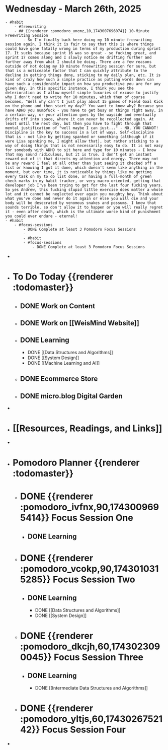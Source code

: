 # Wednesday - March 26th, 2025
	- #habit
		- #freewriting
		- ## {{renderer :pomodoro_uncmz,10,1743007696074}} 10-Minute Freewriting Session
			- So I'm finally back here doing my 10 minute freewriting session again. I think it is fair to say that this is where things could have gone fatally wrong in terms of my production during sprint 17. It sucks because sprint 16 was so great - so fucking great, and sprint 17 comes along and I slowly notice me drifting further and further away from what I should be doing. There are a few reasons outside of not doing my 10 minute freewriting session for sure, but that is a noticeable factor that I can quickly attribute to the decline in getting things done, sticking to my daily plan, etc. It is kind of crazy how such a simple practice as putting words down can have such a considerable impact on how you productive you are for any given day. In this specific instance, I think you see the deterioration as I allow myself simple luxuries of excuse to justify why I don't need to write for 10 minutes, which then of course becomes, "Well why can't I just play about 15 games of Field Goal Kick on the phone and then start my day?" You want to know why? Because you have ADHD you numbfuck - you have to get busy on things right away, in a certain way, or your attention goes by the wayside and eventually drifts off into space, where it can never be recollected again. At least until the next day, but then you have to fight through that mental justification of "well maybe I can just..." - NO, YOU CANNOT! Discipline is the key to success in a lot of ways. Self-discipline that is - not like by getting spanked or something (although if it were Lisa spanking me, I might allow that), but rather sticking to a way of doing things that is not necessarily easy to do. It is not easy for somebody with ADHD to sit here and type for 10 minutes - I know that may sound ridiculous, but it is true. I don't get an instant reward out of it that directs my attention and energy. There may not be any reward I feel at all other than just seeing it checked off a list or knowing I got it done, which doesn't seem like anything in the moment, but over time, it is noticeable by things like me getting every task on my to do list done, or having a full-month of green check marks in my habit tracker, or very macro-oriented, getting that developer job I've been trying to get for the last four fucking years. So yes Andrew, this fucking stupid little exercise does matter a whole lot and it cannot be neglected ever again you naughty boy. Think about what you've done and never do it again or else you will die and your body will be desecrated by venomous snakes and possums. I know that sounds terrible, so don't allow it to happen or you will really regret it - even after death, which is the ultimate worse kind of punishment  you could ever endure - eternal!
	- #habit
		- #focus-sessions
			- DONE Complete at least 3 Pomodoro Focus Sessions
			-
			- #habit
			- #focus-sessions
				- DONE Complete at least 3 Pomodoro Focus Sessions
-
- # To Do Today {{renderer :todomaster}}
	- ## DONE Work on Content
	- ## DONE Work on [[WeisMind Website]]
	- ## DONE Learning
		- DONE [[Data Structures and Algorithms]]
		- DONE [[System Design]]
		- DONE [[Machine Learning and AI]]
	- ## DONE Ecommerce Store
	- ## DONE micro.blog Digital Garden
-
- # [[Resources, Readings, and Links]]
-
- # Pomodoro Planner {{renderer :todomaster}}
	- # DONE {{renderer :pomodoro_ivfnx,90,1743009695414}} Focus Session One
		- ## DONE Learning
	- # DONE {{renderer :pomodoro_vcokp,90,1743010315285}} Focus Session Two
		- ## DONE Learning
			- DONE [[Data Structures and Algorithms]]
			- DONE [[System Design]]
	- # DONE {{renderer :pomodoro_dkcjh,60,1743023090045}} Focus Session Three
		- ## DONE Learning
			- DONE [[Intermediate Data Structures and Algorithms]]
	- # DONE {{renderer :pomodoro_yltjs,60,1743026752142}} Focus Session  Four
-